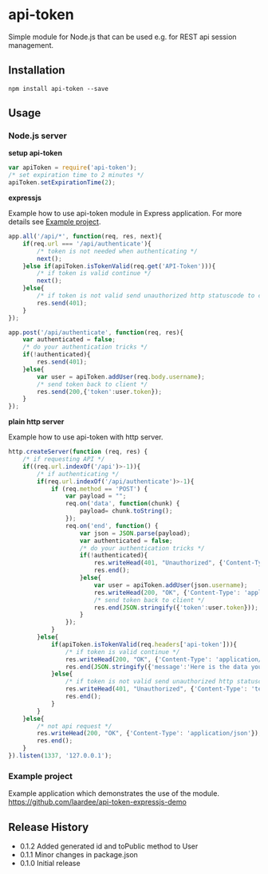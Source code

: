 api-token
=========

Simple module for Node.js that can be used e.g. for REST api session management.

## Installation

```
npm install api-token --save
```

## Usage

### Node.js server

**setup api-token**

```javascript
var apiToken = require('api-token');
/* set expiration time to 2 minutes */
apiToken.setExpirationTime(2);
```

**expressjs**

Example how to use api-token module in Express application. For more details see [Example project](#example-project).


```javascript
app.all('/api/*', function(req, res, next){
    if(req.url === '/api/authenticate'){
        /* token is not needed when authenticating */
        next();
    }else if(apiToken.isTokenValid(req.get('API-Token'))){
        /* if token is valid continue */
        next();
    }else{
        /* if token is not valid send unauthorized http statuscode to client */
        res.send(401);
    }
});
```

```javascript
app.post('/api/authenticate', function(req, res){
    var authenticated = false;
    /* do your authentication tricks */
    if(!authenticated){
        res.send(401);
    }else{
        var user = apiToken.addUser(req.body.username);
        /* send token back to client */
        res.send(200,{'token':user.token});
    }
});
```

**plain http server**

Example how to use api-token with http server.

```javascript
http.createServer(function (req, res) {
    /* if requesting API */
    if((req.url.indexOf('/api')>-1)){
        /* if authenticating */
        if(req.url.indexOf('/api/authenticate')>-1){
            if (req.method == 'POST') {
                var payload = "";
                req.on('data', function(chunk) {
                    payload= chunk.toString();
                });
                req.on('end', function() {
                    var json = JSON.parse(payload);
                    var authenticated = false;
                    /* do your authentication tricks */
                    if(!authenticated){
                        res.writeHead(401, "Unauthorized", {'Content-Type': 'text/plain'});
                        res.end();
                    }else{
                        var user = apiToken.addUser(json.username);
                        res.writeHead(200, "OK", {'Content-Type': 'application/json'});
                        /* send token back to client */
                        res.end(JSON.stringify({'token':user.token}));
                    }
                });
            }
        }else{
            if(apiToken.isTokenValid(req.headers['api-token'])){
                /* if token is valid continue */
                res.writeHead(200, "OK", {'Content-Type': 'application/json'});
                res.end(JSON.stringify({'message':'Here is the data you requested, sir.'}));
            }else{
                /* if token is not valid send unauthorized http statuscode to client */
                res.writeHead(401, "Unauthorized", {'Content-Type': 'text/plain'});
                res.end();
            }
        }
    }else{
        /* not api request */
        res.writeHead(200, "OK", {'Content-Type': 'application/json'});
        res.end();
    }
}).listen(1337, '127.0.0.1');
```


### Example project

Example application which demonstrates the use of the module.
https://github.com/laardee/api-token-expressjs-demo
 

## Release History

* 0.1.2 Added generated id and toPublic method to User
* 0.1.1 Minor changes in package.json
* 0.1.0 Initial release
